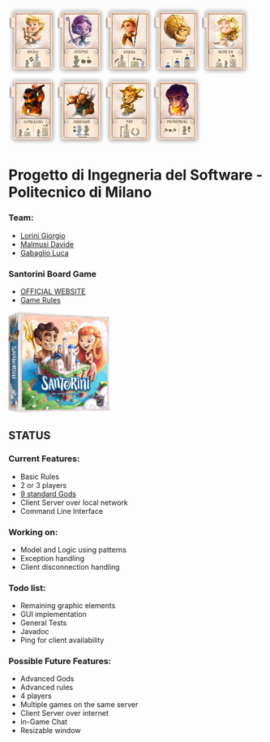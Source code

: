 <img src="src/resources/Santorini%20Images/SchermataSelezioneGod/LowQuality/Apollo.png" alt="alt text" width="95"><img src="src/resources/Santorini%20Images/SchermataSelezioneGod/LowQuality/Artemis.png" alt="alt text" width="95"><img src="src/resources/Santorini%20Images/SchermataSelezioneGod/LowQuality/Athena.png" alt="alt text" width="95"><img src="src/resources/Santorini%20Images/SchermataSelezioneGod/LowQuality/Atlas.png" alt="alt text" width="95"><img src="src/resources/Santorini%20Images/SchermataSelezioneGod/LowQuality/Demeter.png" alt="alt text" width="95"><img src="src/resources/Santorini%20Images/SchermataSelezioneGod/LowQuality/Hepheastus.png" alt="alt text" width="95"><img src="src/resources/Santorini%20Images/SchermataSelezioneGod/LowQuality/Minotaur.png" alt="alt text" width="95"><img src="src/resources/Santorini%20Images/SchermataSelezioneGod/LowQuality/Pan.png" alt="alt text" width="95"><img src="src/resources/Santorini%20Images/SchermataSelezioneGod/LowQuality/Prometheus.png" alt="alt text" width="95">

# Progetto di Ingegneria del Software - Politecnico di Milano

### Team:
* [Lorini Giorgio](https://github.com/giorgiolorini)
* [Malmusi Davide](https://github.com/malmu99)
* [Gabaglio Luca](https://github.com/luca98gab)

### Santorini Board Game

* [OFFICIAL WEBSITE]
* [Game Rules]

[Game Rules]: <http://files.roxley.com/Santorini-Rulebook-Web-2016.08.14.pdf>
[OFFICIAL WEBSITE]: <https://roxley.com/products/santorini?currency=EUR>

<img src="src/resources/Santorini%20Images/GameIcon.png" alt="alt text" width="200" height="200">


## STATUS

### Current Features:

* Basic Rules
* 2 or 3 players
* [9 standard Gods](src/resources/Santorini%20Images/Gods.txt)
* Client Server over local network
* Command Line Interface

### Working on:

* Model and Logic using patterns
* Exception handling
* Client disconnection handling

### Todo list:

* Remaining graphic elements
* GUI implementation
* General Tests
* Javadoc
* Ping for client availability

### Possible Future Features:

* Advanced Gods
* Advanced rules
* 4 players
* Multiple games on the same server
* Client Server over internet
* In-Game Chat
* Resizable window
